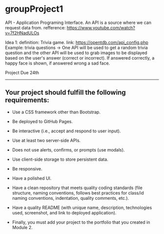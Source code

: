 # groupProject1
API - Application Programing Interface. An API is a source where we can request data from. 
refference: https://www.youtube.com/watch?v=7f2HNadULOs


Idea 1:
definition: Trivia game.
link: https://opentdb.com/api_config.php
    Example: 
    trivia questions -> One API will be used to get a random trivia question and the other API will be used to grab images to be displayed based on the user's answer (correct or incorrect). If answered correctly, a happy face is shown, if answered wrong a sad face.


Project Due 24th


----------------------------------------------------------------------
## Your project should fulfill the following requirements:

* Use a CSS framework other than Bootstrap.

* Be deployed to GitHub Pages.

* Be interactive (i.e., accept and respond to user input).

* Use at least two server-side APIs.

* Does not use alerts, confirms, or prompts (use modals).

* Use client-side storage to store persistent data.

* Be responsive.

* Have a polished UI.

* Have a clean repository that meets quality coding standards (file structure, naming conventions, follows best practices for class/id naming conventions, indentation, quality comments, etc.).

* Have a quality README (with unique name, description, technologies used, screenshot, and link to deployed application).

* Finally, you must add your project to the portfolio that you created in Module 2.